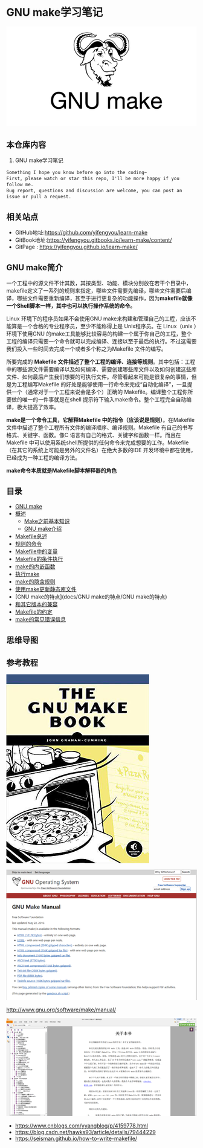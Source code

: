 # GNU make学习笔记

![20191206_115541_14](image/20191206_115541_14.png)

## 本仓库内容

1. GNU make学习笔记

```
Something I hope you know before go into the coding~
First, please watch or star this repo, I'll be more happy if you follow me.
Bug report, questions and discussion are welcome, you can post an issue or pull a request.
```

## 相关站点

* GitHub地址:<https://github.com/yifengyou/learn-make>
* GitBook地址:<https://yifengyou.gitbooks.io/learn-make/content/>
* GitPage : <https://yifengyou.github.io/learn-make/>


## GNU make简介

一个工程中的源文件不计其数，其按类型、功能、模块分别放在若干个目录中，makefile定义了一系列的规则来指定，哪些文件需要先编译，哪些文件需要后编译，哪些文件需要重新编译，甚至于进行更复杂的功能操作，因为**makefile就像一个Shell脚本一样，其中也可以执行操作系统的命令。**

Linux 环境下的程序员如果不会使用GNU make来构建和管理自己的工程，应该不能算是一个合格的专业程序员，至少不能称得上是 Unix程序员。在 Linux（unix ）环境下使用GNU 的make工具能够比较容易的构建一个属于你自己的工程，整个工程的编译只需要一个命令就可以完成编译、连接以至于最后的执行。不过这需要我们投入一些时间去完成一个或者多个称之为Makefile 文件的编写。

所要完成的 **Makefile 文件描述了整个工程的编译、连接等规则**。其中包括：工程中的哪些源文件需要编译以及如何编译、需要创建哪些库文件以及如何创建这些库文件、如何最后产生我们想要的可执行文件。尽管看起来可能是很复杂的事情，但是为工程编写Makefile 的好处是能够使用一行命令来完成“自动化编译”，一旦提供一个（通常对于一个工程来说会是多个）正确的 Makefile。编译整个工程你所要做的唯一的一件事就是在shell 提示符下输入make命令。整个工程完全自动编译，极大提高了效率。

**make是一个命令工具，它解释Makefile 中的指令（应该说是规则）**。在Makefile文件中描述了整个工程所有文件的编译顺序、编译规则。Makefile 有自己的书写格式、关键字、函数。像C 语言有自己的格式、关键字和函数一样。而且在Makefile 中可以使用系统shell所提供的任何命令来完成想要的工作。Makefile（在其它的系统上可能是另外的文件名）在绝大多数的IDE 开发环境中都在使用，已经成为一种工程的编译方法。

**make命令本质就是Makefile脚本解释器的角色**

## 目录

* [GNU make](README.md)
* [概述](docs/概述/概述)
  - [Make之前基本知识](docs/概述/Make之前基本知识)
  - [GNU make介绍](docs/概述/GNU-make介绍)
* [Makefile总述](docs/Makefile总述/Makefile总述)
* [规则的命令](docs/规则的命令/第四章-规则的命令)
* [Makefile中的变量](docs/Makefile中的变量/Makefile中的变量)
* [Makefile的条件执行](docs/Makefile的条件执行/Makefile的条件执行)
* [make的内嵌函数](docs/make的内嵌函数/make的内嵌函数)
* [执行make](docs/执行make/执行make)
* [make的隐含规则](docs/make的隐含规则/make的隐含规则)
* [使用make更新静态库文件](docs/使用make更新静态库文件/使用make更新静态库文件)
* [GNU make的特点](docs/GNU make的特点/GNU make的特点)
* [和其它版本的兼容](docs/和其它版本的兼容/和其它版本的兼容)
* [Makefile的约定](docs/Makefile的约定/Makefile的约定)
* [make的常见错误信息](docs/make的常见错误信息/make的常见错误信息)


## 思维导图



## 参考教程

![1536411318497.png](image/1536411318497.png)

![1536411378639.png](image/1536411378639.png)

<http://www.gnu.org/software/make/manual/>

![1536411721611.png](image/1536411721611.png)

* <https://www.cnblogs.com/yyangblog/p/4159778.html>
* <https://blog.csdn.net/hawks93/article/details/79444229>
* <https://seisman.github.io/how-to-write-makefile/>
